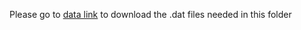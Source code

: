 Please go to [data link](https://www.dropbox.com/scl/fo/sf69uj8k31u1ioj7np1of/AKqhW8cUG8Shho-0MnnOuVs?rlkey=cjiaudhyt1oi8hdlfubc0y5hq&st=ywkprmnv&dl=0) to download the .dat files needed in this folder
